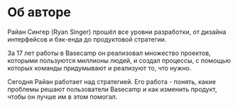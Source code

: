 # Об авторе

Райан Сингер (Ryan Singer) прошёл все уровни  разработки, от дизайна интерфейсов и бэк-енда до продуктовой стратегии.

За 17 лет работы в Basecamp он реализовал множество проектов, которыми пользуются миллионы людей, и создал процессы, с помощью которых команды придумывают и реализуют то, что нужно.

Сегодня Райан работает над стратегией. Его работа - понять, какие проблемы решают пользователи Basecamp и как изменить продукт, чтобы он лучше им в этом помогал.
